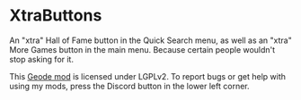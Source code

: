 # XtraButtons

An "xtra" Hall of Fame button in the Quick Search menu, as well as an "xtra" More Games button in the main menu. Because certain people wouldn't stop asking for it.

This [Geode mod](https://geode-sdk.org) is licensed under LGPLv2. To report bugs or get help with using my mods, press the Discord button in the lower left corner.